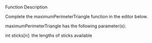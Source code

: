 Function Description

Complete the maximumPerimeterTriangle function in the editor below.

maximumPerimeterTriangle has the following parameter(s):

int sticks[n]: the lengths of sticks available
